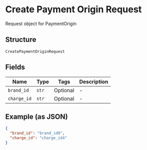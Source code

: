 
# Create Payment Origin Request

Request object for PaymentOrigin

## Structure

`CreatePaymentOriginRequest`

## Fields

| Name | Type | Tags | Description |
|  --- | --- | --- | --- |
| `brand_id` | `str` | Optional | - |
| `charge_id` | `str` | Optional | - |

## Example (as JSON)

```json
{
  "brand_id": "brand_id0",
  "charge_id": "charge_id4"
}
```

